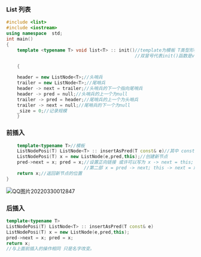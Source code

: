 ### List 列表

```c++
#include <list>
#include <iostream>
using namespace  std;
int main()
{
    template <typename T> void list<T> :: init()//template为模板 T类型形参 init为初始化函数
                                                //双冒号代表init()函数是void list的成员

    {

    header = new ListNode<T>;//头哨兵
    trailer = new ListNode<T>;//尾哨兵
    header -> next = trailer;//头哨兵的下一个指向尾哨兵
    header -> pred = null;//头哨兵的上一个为null
    trailer -> pred = header;//尾哨兵的上一个为头哨兵
    trailer -> next = null;//尾哨兵的下一个为null
    _size = 0;//记录规模
    }
```
### 前插入
```c++
    template<typename T>//模板
    ListNodePosi(T) ListNode<T> :: insertAsPred(T const& e)//其中 const后的e数据固定 而T是会被后来的所替换
    ListNodePosi(T) x = new ListNode(e,pred,this);//创建新节点
    pred->next = x; pred = x;//设置正向链接 或许可以写为 x -> next = this; pred -> next = x;
                             //第二部 x = pred -> next; this -> next = x;
    return x;//返回新节点的位置
}
```
![QQ图片20220330012847](../../../../assets/blog_res/List%20%E5%88%97%E8%A1%A8.assets/QQ%E5%9B%BE%E7%89%8720220330012847-16486017334681.jpg)
### 后插入
```c++
template<typename T>
ListNodePosi(T) ListNode<T> :: insertAsPred(T const& e)
ListNodePosi(T) x = new ListNode(e,pred,this);
pred->next = x; pred = x;
return x;
//与上面前插入的操作相同 只是名字改变。
```
```